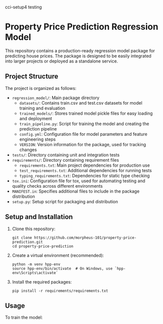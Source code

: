 cci-setup4 testing

# Property Price Prediction Regression Model

This repository contains a production-ready regression model package for predicting house prices. The package is designed to be easily integrated into larger projects or deployed as a standalone service.

## Project Structure

The project is organized as follows:

- `regression_model/`: Main package directory
  - `datasets/`: Contains train.csv and test.csv datasets for model training and evaluation
  - `trained_models/`: Stores trained model pickle files for easy loading and deployment
  - `train_pipeline.py`: Script for training the model and creating the prediction pipeline
  - `config.yml`: Configuration file for model parameters and feature engineering steps
  - `VERSION`: Version information for the package, used for tracking changes
- `tests/`: Directory containing unit and integration tests
- `requirements/`: Directory containing requirement files
  - `requirements.txt`: Main project dependencies for production use
  - `test_requirements.txt`: Additional dependencies for running tests
  - `typing_requirements.txt`: Dependencies for static type checking
- `tox.ini`: Configuration file for tox, used for automating testing and quality checks across different environments
- `MANIFEST.in`: Specifies additional files to include in the package distribution
- `setup.py`: Setup script for packaging and distribution

## Setup and Installation

1. Clone this repository:
   ```
   git clone https://github.com/morpheus-101/property-price-prediction.git
   cd property-price-prediction
   ```
2. Create a virtual environment (recommended):
   ```
   python -m venv hpp-env
   source hpp-env/bin/activate  # On Windows, use `hpp-env\Scripts\activate`
   ```
3. Install the required packages:
   ```
   pip install -r requirements/requirements.txt
   ```

## Usage

To train the model:
